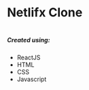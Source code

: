<h1>Netlifx Clone <h1>
  <h5>Created using: </h5>
  <ul>
    <li>ReactJS</li>
    <li>HTML</li>
    <li>CSS</li>
    <li>Javascript</li>
  </ul>
  
